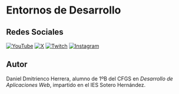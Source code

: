 # Entornos de Desarrollo

## Redes Sociales

[![YouTube](https://img.shields.io/badge/YouTube-FF2300?style=for-the-badge&logo=youtube&logoColor=white)](https://www.youtube.com/@DanielDH179)
[![X](https://img.shields.io/badge/X-000000?style=for-the-badge&logo=X&logoColor=white)](https://twitter.com/DanielDH179)
[![Twitch](https://img.shields.io/badge/Twitch-9146FF?style=for-the-badge&logo=Twitch&logoColor=white)](https://www.twitch.tv/danieldh179)
[![Instagram](https://img.shields.io/badge/Instagram-E4405F?style=for-the-badge&logo=instagram&logoColor=white)](https://www.instagram.com/danieldh179)

## Autor

Daniel Dmitrienco Herrera, alumno de 1ºB del CFGS en *Desarrollo de Aplicaciones Web*, impartido en el IES Sotero Hernández.
